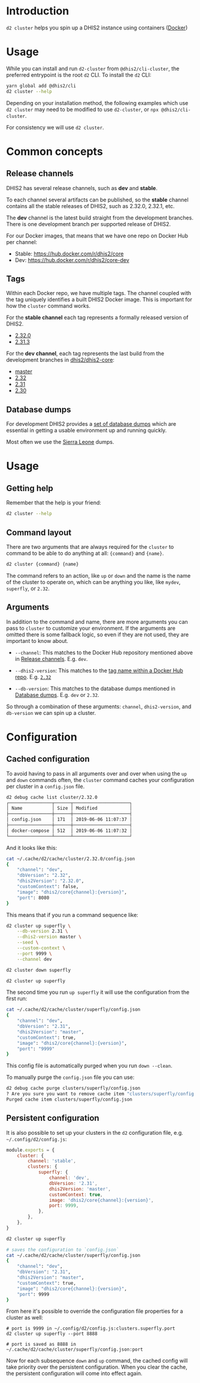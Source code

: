 # Introduction

`d2 cluster` helps you spin up a DHIS2 instance using containers ([Docker](https://www.docker.com))

# Usage

While you can install and run `d2-cluster` from `@dhis2/cli-cluster`,
the preferred entrypoint is the root `d2` CLI. To install the `d2` CLI:

```bash
yarn global add @dhis2/cli
d2 cluster --help
```

Depending on your installation method, the following examples which use
`d2 cluster` may need to be modified to use `d2-cluster`, or `npx @dhis2/cli-cluster`.

For consistency we will use `d2 cluster`.

# Common concepts

## Release channels

DHIS2 has several release channels, such as **dev** and **stable**.

To each channel several artifacts can be published, so the **stable**
channel contains all the stable releases of DHIS2, such as 2.32.0,
2.32.1, etc.

The **dev** channel is the latest build straight from the development
branches. There is one development branch per supported release of
DHIS2.

For our Docker images, that means that we have one repo on Docker Hub
per channel:

-   Stable: https://hub.docker.com/r/dhis2/core
-   Dev: https://hub.docker.com/r/dhis2/core-dev

## Tags

Within each Docker repo, we have multiple tags. The channel coupled with
the tag uniquely identifies a built DHIS2 Docker image. This is
important for how the `cluster` command works.

For the **stable channel** each tag represents a formally released version
of DHIS2.

-   [2.32.0](https://github.com/dhis2/dhis2-core/tree/2.32.0)
-   [2.31.3](https://github.com/dhis2/dhis2-core/tree/2.31.3)

For the **dev channel**, each tag represents the last build from the
development branches in
[dhis2/dhis2-core](https://github.com/dhis2/dhis2-core):

-   [master](https://github.com/dhis2/dhis2-core/tree/master)
-   [2.32](https://github.com/dhis2/dhis2-core/tree/2.32)
-   [2.31](https://github.com/dhis2/dhis2-core/tree/2.31)
-   [2.30](https://github.com/dhis2/dhis2-core/tree/2.30)

## Database dumps

For development DHIS2 provides a [set of database
dumps](https://github.com/dhis2/dhis2-demo-db) which are essential in
getting a usable environment up and running quickly.

Most often we use the [Sierra
Leone](https://github.com/dhis2/dhis2-demo-db/tree/master/sierra-leone)
dumps.

# Usage

## Getting help

Remember that the help is your friend:

```bash
d2 cluster --help
```

## Command layout

There are two arguments that are always required for the `cluster` to
command to be able to do anything at all: `{command}` and `{name}`.

```bash
d2 cluster {command} {name}
```

The command refers to an action, like `up` or `down` and the name is the
name of the cluster to operate on, which can be anything you like, like
`mydev`, `superfly`, or `2.32`.

## Arguments

In addition to the command and name, there are more arguments you can
pass to `cluster` to customize your environment. If the arguments are
omitted there is some fallback logic, so even if they are not used, they
are important to know about.

-   `--channel`: This matches to the Docker Hub repository mentioned above
    in [Release channels](#release-channels). E.g. `dev`.

-   `--dhis2-version`: This matches to the [tag name within a Docker
    Hub repo](#tags). E.g.
    [`2.32`](https://hub.docker.com/r/dhis2/core-dev/tags)

-   `--db-version`: This matches to the database dumps mentioned in
    [Database dumps](#database-dumps). E.g. `dev` or `2.32`.

So through a combination of these arguments: `channel`, `dhis2-version`,
and `db-version` we can spin up a cluster.

# Configuration

## Cached configuration

To avoid having to pass in all arguments over and over when using the
`up` and `down` commands often, the `cluster` command caches your
configuration per cluster in a `config.json` file.

```bash
d2 debug cache list cluster/2.32.0
┌────────────────┬──────┬─────────────────────┐
│ Name           │ Size │ Modified            │
├────────────────┼──────┼─────────────────────┤
│ config.json    │ 171  │ 2019-06-06 11:07:37 │
├────────────────┼──────┼─────────────────────┤
│ docker-compose │ 512  │ 2019-06-06 11:07:32 │
└────────────────┴──────┴─────────────────────┘
```

And it looks like this:

```bash
cat ~/.cache/d2/cache/cluster/2.32.0/config.json
{
    "channel": "dev",
    "dbVersion": "2.32",
    "dhis2Version": "2.32.0",
    "customContext": false,
    "image": "dhis2/core{channel}:{version}",
    "port": 8080
}
```

This means that if you run a command sequence like:

```bash
d2 cluster up superfly \
    --db-version 2.31 \
    --dhis2-version master \
    --seed \
    --custom-context \
    --port 9999 \
    --channel dev

d2 cluster down superfly

d2 cluster up superfly
```

The second time you run `up superfly` it will use the configuration from
the first run:

```bash
cat ~/.cache/d2/cache/cluster/superfly/config.json
{
    "channel": "dev",
    "dbVersion": "2.31",
    "dhis2Version": "master",
    "customContext": true,
    "image": "dhis2/core{channel}:{version}",
    "port": "9999"
}
```

This config file is automatically purged when you run `down --clean`.

To manually purge the `config.json` file you can use:

```bash
d2 debug cache purge clusters/superfly/config.json
? Are you sure you want to remove cache item "clusters/superfly/config.json"? Yes
Purged cache item clusters/superfly/config.json
```

## Persistent configuration

It is also possible to set up your clusters in the `d2` configuration
file, e.g. `~/.config/d2/config.js`:

```js
module.exports = {
    cluster: {
        channel: 'stable',
        clusters: {
            superfly: {
                channel: 'dev',
                dbVersion: '2.31',
                dhis2Version: 'master',
                customContext: true,
                image: 'dhis2/core{channel}:{version}',
                port: 9999,
            },
        },
    },
}
```

```bash
d2 cluster up superfly

# saves the configuration to `config.json`
cat ~/.cache/d2/cache/cluster/superfly/config.json
{
    "channel": "dev",
    "dbVersion": "2.31",
    "dhis2Version": "master",
    "customContext": true,
    "image": "dhis2/core{channel}:{version}",
    "port": 9999
}
```

From here it's possible to override the configuration file properties
for a cluster as well:

```
# port is 9999 in ~/.config/d2/config.js:clusters.superfly.port
d2 cluster up superfly --port 8888

# port is saved as 8888 in ~/.cache/d2/cache/cluster/superfly/config.json:port
```

Now for each subsequence `down` and `up` command, the cached config will
take priority over the persistent configuration. When you clear the
cache, the persistent configuration will come into effect again.
